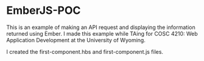 # EmberJS-POC
This is an example of making an API request and displaying the information returned using Ember. I made this example while TAing for COSC 4210: Web Application Development at the University of Wyoming.

I created the first-component.hbs and first-component.js files.
